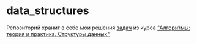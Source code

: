 # data_structures
Репозиторий хранит в себе мои решения [задач](https://github.com/againDDM/data_structures/blob/master/statements.pdf) из курса
["Алгоритмы: теория и практика. Структуры данных"](https://stepik.org/course/1547)
